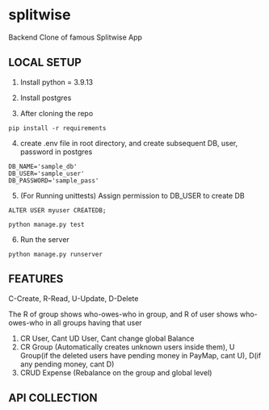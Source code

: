 # splitwise
Backend Clone of famous Splitwise App

## LOCAL SETUP

1. Install python = 3.9.13

2. Install postgres

3. After cloning the repo

  ```
  pip install -r requirements
  ```
  
4. create .env file in root directory, and create subsequent DB, user, password in postgres
  ```
  DB_NAME='sample_db'
  DB_USER='sample_user'
  DB_PASSWORD='sample_pass'
  ```

5. (For Running unittests) Assign permission to DB_USER to create DB
  ```
  ALTER USER myuser CREATEDB;
  ```
  
  ```
  python manage.py test
  ```
  

6. Run the server
  ```
  python manage.py runserver
  ```



## FEATURES

C-Create, R-Read, U-Update, D-Delete

The R of group shows who-owes-who in group, and R of user shows who-owes-who in all groups having that user

1. CR User, Cant UD User, Cant change global Balance
2. CR Group (Automatically creates unknown users inside them), U Group(if the deleted users have pending money in PayMap, cant U), D(if any pending money, cant D)
3. CRUD Expense (Rebalance on the group and global level)


## API COLLECTION
